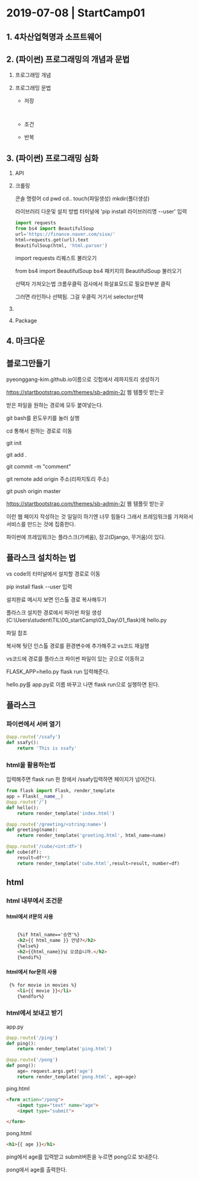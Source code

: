 # 2019-07-08 | StartCamp01

## 1. 4차산업혁명과 소프트웨어

## 2. (파이썬) 프로그래밍의 개념과 문법

1. 프로그래밍 개념

2. 프로그래밍 문법

   - 저장

     ``` 
    
     ```

   - 조건
   
   - 반복

## 3. (파이썬) 프로그래밍 심화

1. API

2. 크롤링

   콘솔 명령어 cd pwd cd.. touch(파일생성) mkdir(폴더생성)

   라이브러리 다운및 설치 방법 터미널에 'pip install 라이브러리명 --user' 입력

   ```python
   import requests
   from bs4 import BeautifulSoup
   url='https://finance.naver.com/sise/'
   html=requests.get(url).text
   BeautifulSoup(html, 'html.parser')
   ```

   import requests 			리퀘스트 불러오기

   from bs4 import BeautifulSoup			bs4 패키지의 BeautifulSoup 불러오기

   선택자 가져오는법 크롬우클릭 검사에서 화살표모드로 필요한부분 클릭

   그러면 라인하나 선택됨. 그걸 우클릭 거기서 selector선택

3. 

4. Package

## 4. 마크다운



## 블로그만들기



pyeonggang-kim.github.io이름으로 깃헙에서 레파지토리 생성하기

https://startbootstrap.com/themes/sb-admin-2/ 웹 템플릿 받는곳

받은 파일을 원하는 경로에 모두 붙여넣는다.

git bash를 윈도우키를 눌러 실행

cd 통해서 원하는 경로로 이동

git init

git add .

git commit -m "comment"

git remote add origin 주소(리파지토리 주소)

git push origin master

https://startbootstrap.com/themes/sb-admin-2/ 웹 템플릿 받는곳



이런 웹 페이지 작성하는 것 일일이 하기엔 너무 힘들다 그래서 프레임워크를 가져와서 서비스를 만드는 것에 집중한다.

파이썬에 프레임워크는 플라스크(가벼움), 장고(Django, 무거움)이 있다.



## 플라스크 설치하는 법

vs code의 터미널에서 설치할 경로로 이동

pip install flask --user 입력

설치완료 메시지 보면 인스톨 경로 복사해두기

플라스크 설치한 경로에서 파이썬 파일 생성(C:\Users\student\TIL\00_startCamp\03_Day\01_flask)에 hello.py

파일 참조

복사해 둿던 인스톨 경로를 환경변수에 추가해주고 vs코드 재실행

vs코드에 경로를 플라스크 파이썬 파일이 있는 곳으로 이동하고

FLASK_APP=hello.py flask run 입력해준다.

hello.py를 app.py로 이름 바꾸고 나면 flask run으로 실행하면 된다.



## 플라스크



### 파이썬에서 서버 열기

```python
@app.route('/ssafy')
def ssafy():
    return 'This is ssafy'
```



### html을 활용하는법

입력해주면 flask run 한 창에서 /ssafy입력하면 페이지가 넘어간다.

```python
from flask import Flask, render_template
app = Flask(__name__)
@app.route('/')
def hello():
    return render_template('index.html')

@app.route('/greeting/<string:name>')
def greeting(name):
    return render_template('greeting.html', html_name=name)

@app.route('/cube/<int:df>')
def cube(df):
    result=df**3
    return render_template('cube.html',result=result, number=df)
```



##	html

###	html 내부에서 조건문

#### html에서 if문의 사용

``` html

    {%if html_name=='승연'%}
    <h2>{{ html_name }} 안녕?</h2>
    {%else%}
    <h2>{{html_name}}님 오셨습니까.</h2>
    {%endif%}
```

#### html에서 for문의 사용

```html
 {% for movie in movies %}
    <li>{{ movie }}</li>
    {%endfor%}
```

### html에서 보내고 받기

app.py

```python
@app.route('/ping')
def ping():
    return render_template('ping.html')

@app.route('/pong')
def pong():
    age= request.args.get('age')
    return render_template('pong.html', age=age)
```

ping.html

```html
<form action="/pong">
    <input type="text" name="age">
    <input type="submit">

</form>
```

pong.html

```html
<h1>{{ age }}</h1>
```

ping에서 age를 입력받고 submit버튼을 누르면 pong으로 보내준다.

pong에서 age를 출력한다.